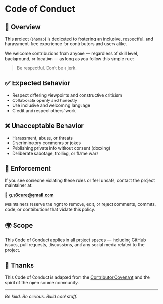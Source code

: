 # Code of Conduct

## 📜 Overview

This project (`phpmap`) is dedicated to fostering an inclusive, respectful, and harassment-free experience for contributors and users alike.

We welcome contributions from anyone — regardless of skill level, background, or location — as long as you follow this simple rule:

> Be respectful. Don’t be a jerk.

## ✅ Expected Behavior

- Respect differing viewpoints and constructive criticism
- Collaborate openly and honestly
- Use inclusive and welcoming language
- Credit and respect others’ work

## ❌ Unacceptable Behavior

- Harassment, abuse, or threats
- Discriminatory comments or jokes
- Publishing private info without consent (doxxing)
- Deliberate sabotage, trolling, or flame wars

## 🔧 Enforcement

If you see someone violating these rules or feel unsafe, contact the project maintainer at:

📧 **g.s3cure@gmail.com**

Maintainers reserve the right to remove, edit, or reject comments, commits, code, or contributions that violate this policy.

## 🌍 Scope

This Code of Conduct applies in all project spaces — including GitHub issues, pull requests, discussions, and any social media related to the project.

## 🙏 Thanks

This Code of Conduct is adapted from the [Contributor Covenant](https://www.contributor-covenant.org) and the spirit of the open source community.

---

*Be kind. Be curious. Build cool stuff.*
